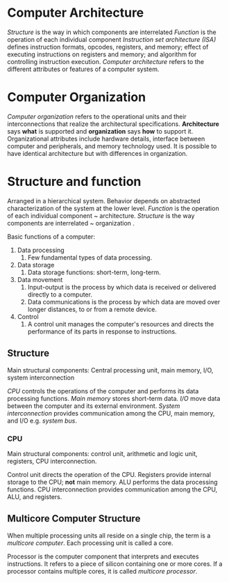 # Computer Architecture
*Structure* is the way in which components are interrelated
*Function* is the operation of each individual component
*Instruction set architecture (ISA)* defines instruction formats, opcodes, registers, and memory; effect of executing instructions on registers and memory; and algorithm for controlling instruction execution.
*Computer architecture* refers to the different attributes or features of a computer system.

# Computer Organization
*Computer organization* refers to the operational units and their interconnections that realize the architectural specifications.
**Architecture** says **what** is supported and **organization** says **how** to support it.
Organizational attributes include hardware details, interface between computer and peripherals, and memory technology used.
It is possible to have identical architecture but with differences in organization.

# Structure and function
Arranged in a hierarchical system.
Behavior depends on abstracted characterization of the system at the lower level.
*Function* is the operation of each individual component ~ architecture.
*Structure* is the way components are interrelated ~ organization  .

Basic functions of a computer:
1. Data processing
	1. Few fundamental types of data processing.
2. Data storage
	1. Data storage functions: short-term, long-term.
3. Data movement
	1. Input-output is the process by which data is received or delivered directly to a computer.
	2. Data communications is the process by which data are moved over longer distances, to or from a remote device.
4. Control
	1. A control unit manages the computer's resources and directs the performance of its parts in response to instructions.

## Structure
Main structural components: Central processing unit, main memory, I/O, system interconnection

*CPU* controls the operations of the computer and performs its data processing functions.
*Main memory* stores short-term data.
*I/O* move data between the computer and its external environment.
*System interconnection* provides communication among the CPU, main memory, and I/O e.g. *system bus*.

### CPU
Main structural components: control unit, arithmetic and logic unit, registers, CPU interconnection.

Control unit directs the operation of the CPU.
Registers provide internal storage to the CPU; **not** main memory.
ALU performs the data processing functions.
CPU interconnection provides communication among the CPU, ALU, and registers.

## Multicore Computer Structure
When multiple processing units all reside on a single chip, the term is a *multicore computer*.
Each processing unit is called a core.

Processor is the computer component that interprets and executes instructions.
It refers to a piece of silicon containing one or more cores. If a processor contains multiple cores, it is called *multicore processor*.